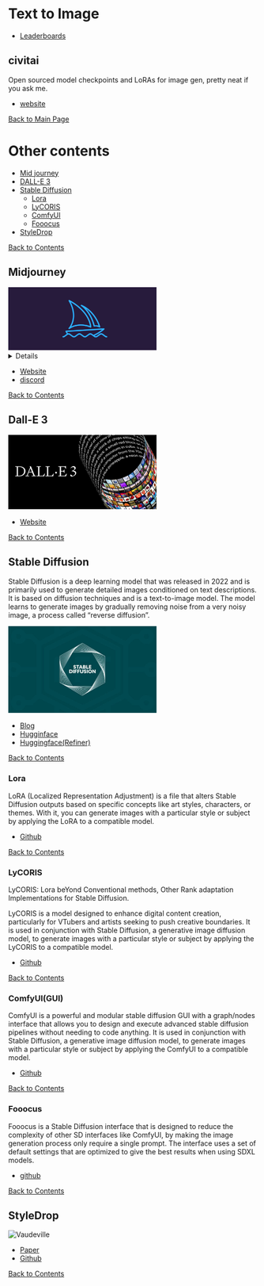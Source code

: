 # Text to Image


- [Leaderboards](https://www.imgenarena.ai/leaderboard)


## civitai

Open sourced model checkpoints and LoRAs for image gen, pretty neat if you ask me.

- [website](https://civitai.com)


[Back to Main Page](https://github.com/Bijan-K/AI-Tech-Checkpoint/blob/main/README.md)


# Other contents

- [Mid journey](#midjourney)
- [DALL-E 3](#dall-e-3)
- [Stable Diffusion](#stable-diffusion)
  - [Lora](#lora)
  - [LyCORIS](#lycoris)
  - [ComfyUI](#comfyuigui)
  - [Fooocus](#fooocus)
- [StyleDrop](#styledrop)

[Back to Contents](#contents)

## Midjourney

<img src="/Directories//Text-to-Image/Images/Midjourney/Midjourney-AI-Art.png" alt="Vaudeville" width="300"/>

<details>
  <summary>Details</summary>
  <p>things like history, price, other stuff</p>
</details>

- [Website](https://midjourney.com/)
- [discord](https://discord.gg/midjourney)

[Back to Contents](#contents)

## Dall-E 3

<img src="/Directories//Text-to-Image/Images/DallE3/Dall E 3.png" alt="Vaudeville" width="300"/>

- [Website](https://openai.com/dall-e-3)

[Back to Contents](#contents)

## Stable Diffusion

Stable Diffusion is a deep learning model that was released in 2022 and is primarily used to generate detailed images conditioned on text descriptions. It is based on diffusion techniques and is a text-to-image model. The model learns to generate images by gradually removing noise from a very noisy image, a process called “reverse diffusion”.

<img src="/Directories//Text-to-Image/Images/stable-diffusion/stable-diffusion-feature-1160x680.jpg" alt="Vaudeville" width="300"/>

- [Blog](https://stability.ai/blog/stable-diffusion-sdxl-1-announcement)
- [Hugginface](https://huggingface.co/stabilityai/stable-diffusion-xl-base-1.0)
- [Huggingface(Refiner)](https://huggingface.co/stabilityai/stable-diffusion-xl-refiner-1.0)

[Back to Contents](#contents)

### Lora

LoRA (Localized Representation Adjustment) is a file that alters Stable Diffusion outputs based on specific concepts like art styles, characters, or themes. With it, you can generate images with a particular style or subject by applying the LoRA to a compatible model.

- [Github](https://github.com/cloneofsimo/lora)

[Back to Contents](#contents)

### LyCORIS

LyCORIS: Lora beYond Conventional methods, Other Rank adaptation Implementations for Stable Diffusion.

LyCORIS is a model designed to enhance digital content creation, particularly for VTubers and artists seeking to push creative boundaries. It is used in conjunction with Stable Diffusion, a generative image diffusion model, to generate images with a particular style or subject by applying the LyCORIS to a compatible model.

- [Github](https://github.com/KohakuBlueleaf/LyCORIS/)

[Back to Contents](#contents)

### ComfyUI(GUI)

ComfyUI is a powerful and modular stable diffusion GUI with a graph/nodes interface that allows you to design and execute advanced stable diffusion pipelines without needing to code anything. It is used in conjunction with Stable Diffusion, a generative image diffusion model, to generate images with a particular style or subject by applying the ComfyUI to a compatible model.

- [Github](https://github.com/comfyanonymous/ComfyUI)

[Back to Contents](#contents)

### Fooocus

Fooocus is a Stable Diffusion interface that is designed to reduce the complexity of other SD interfaces like ComfyUI, by making the image generation process only require a single prompt. The interface uses a set of default settings that are optimized to give the best results when using SDXL models.

- [github](https://github.com/lllyasviel/Fooocus)

[Back to Contents](#contents)

## StyleDrop

<img src="/Directories//Text-to-Image/Images/StyleDrop/StyleDrop.png" alt="Vaudeville" width="300"/>

- [Paper](https://arxiv.org/abs/2306.00983)
- [Github](https://github.com/zideliu/StyleDrop-PyTorch)

[Back to Contents](#contents)
